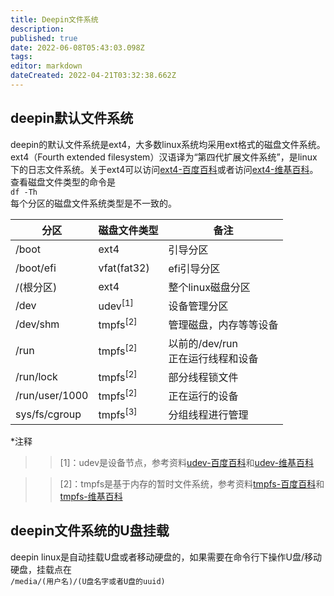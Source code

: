 ```yaml
---
title: Deepin文件系统
description: 
published: true
date: 2022-06-08T05:43:03.098Z
tags: 
editor: markdown
dateCreated: 2022-04-21T03:32:38.662Z
---
```


## deepin默认文件系统
deepin的默认文件系统是ext4，大多数linux系统均采用ext格式的磁盘文件系统。ext4（Fourth extended filesystem）汉语译为“第四代扩展文件系统”，是linux下的日志文件系统。关于ext4可以访问<a href="https://baike.baidu.com/item/Ext4/1858450?fr=aladdin">ext4-百度百科</a>或者访问<a href="https://zh.wikipedia.org/wiki/Ext4">ext4-维基百科</a>。
查看磁盘文件类型的命令是<br/>
`df -Th`<br/>
每个分区的磁盘文件系统类型是不一致的。<br/>

|分区|磁盘文件类型|备注|
|-|-|-|
|/boot|ext4|引导分区|
|/boot/efi|vfat(fat32)|efi引导分区|
|/(根分区)|ext4|整个linux磁盘分区|
|/dev|udev<sup>[1]</sup>|设备管理分区|
|/dev/shm|tmpfs<sup>[2]</sup>|管理磁盘，内存等等设备|
|/run|tmpfs<sup>[2]</sup>|以前的/dev/run<br/>正在运行线程和设备|
|/run/lock|tmpfs<sup>[2]</sup>|部分线程锁文件|
|/run/user/1000|tmpfs<sup>[2]</sup>|正在运行的设备|
|sys/fs/cgroup|tmpfs<sup>[3]</sup>|分组线程进行管理|

*注释
>>[1]：udev是设备节点，参考资料<a href="https://baike.baidu.com/item/udev/989800?fr=aladdin">udev-百度百科</a>和<a href="https://zh.wikipedia.org/wiki/Udev">udev-维基百科</a>

>>[2]：tmpfs是基于内存的暂时文件系统，参考资料<a href="https://baike.baidu.com/item/tmpfs/1476960?fr=aladdin">tmpfs-百度百科</a>和<a href="https://zh.wikipedia.org/wiki/Tmpfs">tmpfs-维基百科</a>

## deepin文件系统的U盘挂载
deepin linux是自动挂载U盘或者移动硬盘的，如果需要在命令行下操作U盘/移动硬盘，挂载点在<br/>
`/media/(用户名)/(U盘名字或者U盘的uuid)`
